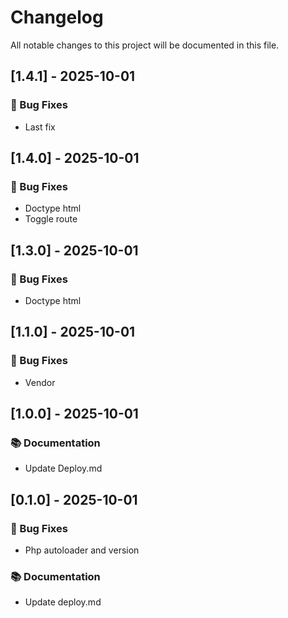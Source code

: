 # Changelog

All notable changes to this project will be documented in this file.

## [1.4.1] - 2025-10-01

### 🐛 Bug Fixes

- Last fix

## [1.4.0] - 2025-10-01

### 🐛 Bug Fixes

- Doctype html
- Toggle route

## [1.3.0] - 2025-10-01

### 🐛 Bug Fixes

- Doctype html

## [1.1.0] - 2025-10-01

### 🐛 Bug Fixes

- Vendor

## [1.0.0] - 2025-10-01

### 📚 Documentation

- Update Deploy.md

## [0.1.0] - 2025-10-01

### 🐛 Bug Fixes

- Php autoloader and version

### 📚 Documentation

- Update deploy.md

<!-- generated by git-cliff -->

